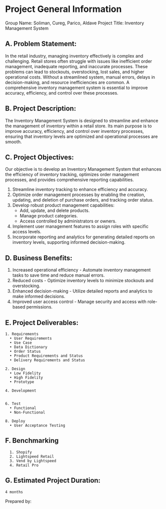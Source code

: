 # Project General Information

Group Name: Soliman, Cureg, Parico, Aldave
Project Title: Inventory Management System

## A. Problem Statement:

In the retail industry, managing inventory effectively is complex and challenging. Retail stores often struggle with issues like inefficient order management, inadequate reporting, and inaccurate processes. These problems can lead to stockouts, overstocking, lost sales, and higher operational costs. Without a streamlined system, manual errors, delays in decision-making, and resource inefficiencies are common. A comprehensive inventory management system is essential to improve accuracy, efficiency, and control over these processes.

## B. Project Description:

The Inventory Management System is designed to streamline and enhance the management of inventory within a retail store. Its main purpose is to improve accuracy, efficiency, and control over inventory processes, ensuring that inventory levels are optimized and operational processes are smooth.



## C. Project Objectives:

Our objective is to develop an Inventory Management System that enhances the efficiency of inventory tracking, optimizes order management processes, and provides comprehensive reporting capabilities.
1.	Streamline inventory tracking to enhance efficiency and accuracy.
2.	Optimize order management processes by enabling the creation, updating, and deletion of purchase orders, and tracking order status.
3.	Develop robust product management capabilities:
       - Add, update, and delete products.
       - Manage product categories.
       - Access controlled by administrators or owners.
4.	Implement user management features to assign roles with specific access levels.
5.	Incorporate reporting and analytics for generating detailed reports on inventory levels, supporting informed decision-making.



## D. Business Benefits:
1.	Increased operational efficiency - Automate inventory management tasks to save time and reduce manual errors.
2.	Reduced costs - Optimize inventory levels to minimize stockouts and overstocking.
3.	Enhanced decision-making - Utilize detailed reports and analytics to make informed decisions.
4.	Improved user access control - Manage security and access with role-based permissions.


## E. Project Deliverables:
    1. Requirements
      • User Requirements
      • Use Case
      • Data Dictionary
      • Order Status
      • Product Requirements and Status
      • Delivery Requirements and Status
    
    2. Design
      • Low Fidelity
      • High Fidelity
      • Prototype
    
    4. Development
       
    
    6. Test
      • Functional
      • Non-Functional
    
    8. Deploy
      • User Acceptance Testing

## F. Benchmarking
      1. Shopify
      2. Lightspeed Retail
      3. Vend by Lightspeed
      4. Retail Pro

## G. Estimated Project Duration:
    4 months

Prepared by:
